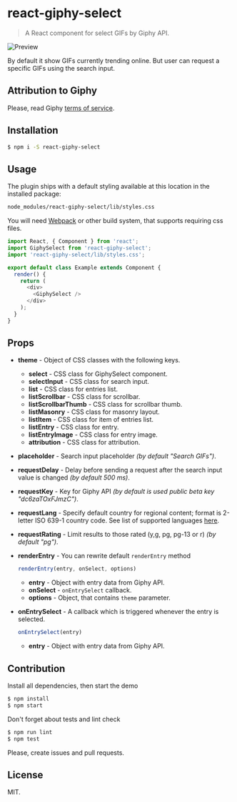# react-giphy-select

> A React component for select GIFs by Giphy API.

![Preview](https://raw.githubusercontent.com/WEACOMRU/react-giphy-select/master/github-preview.jpg)

By default it show GIFs currently trending online. But user can request
a specific GIFs using the search input.

## Attribution to Giphy
Please, read Giphy [terms of service](https://giphy.com/terms).

## Installation
```bash
$ npm i -S react-giphy-select
```

## Usage
The plugin ships with a default styling available at this location in the installed package:
```bash
node_modules/react-giphy-select/lib/styles.css
```
You will need [Webpack](https://webpack.js.org/) or other build system, that supports requiring css files.
```javascript
import React, { Component } from 'react';
import GiphySelect from 'react-giphy-select';
import 'react-giphy-select/lib/styles.css';

export default class Example extends Component {
  render() {
    return (
      <div>
        <GiphySelect />
      </div>
    );
  }
}
```

## Props
- **theme** - Object of CSS classes with the following keys.
  - **select** - CSS class for GiphySelect component.
  - **selectInput** - CSS class for search input.
  - **list** - CSS class for entries list.
  - **listScrollbar** - CSS class for scrollbar.
  - **listScrollbarThumb** - CSS class for scrollbar thumb.
  - **listMasonry** - CSS class for masonry layout.
  - **listItem** - CSS class for item of entries list.
  - **listEntry** - CSS class for entry.
  - **listEntryImage** - CSS class for entry image.
  - **attribution** - CSS class for attribution.
- **placeholder** - Search input placeholder *(by default "Search GIFs")*.
- **requestDelay** - Delay before sending a request after the search input value is changed *(by default 500 ms)*.
- **requestKey** - Key for Giphy API *(by default is used public beta key "dc6zaTOxFJmzC")*.
- **requestLang** - Specify default country for regional content; format is 2-letter
ISO 639-1 country code. See list of supported languages [here](https://github.com/Giphy/GiphyAPI#language-support).
- **requestRating** - Limit results to those rated (y,g, pg, pg-13 or r) *(by default "pg")*.
- **renderEntry** - You can rewrite default `renderEntry` method

  ```javascript
  renderEntry(entry, onSelect, options)
  ```

  - **entry** - Object with entry data from Giphy API.
  - **onSelect** - `onEntrySelect` callback.
  - **options** - Object, that contains `theme` parameter.

- **onEntrySelect** - A callback which is triggered whenever the entry is selected.

  ```javascript
  onEntrySelect(entry)
  ```

  - **entry** - Object with entry data from Giphy API.

## Contribution
Install all dependencies, then start the demo
```bash
$ npm install
$ npm start
```
Don't forget about tests and lint check
```bash
$ npm run lint
$ npm test
```
Please, create issues and pull requests.

## License
MIT.
